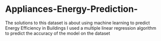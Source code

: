 # Appliances-Energy-Prediction-
The solutions to this dataset is about using machine learning to predict Energy Efficiency in Buildings
I used a multiple linear regression algorithm to predict the accuracy of the model on the dataset
